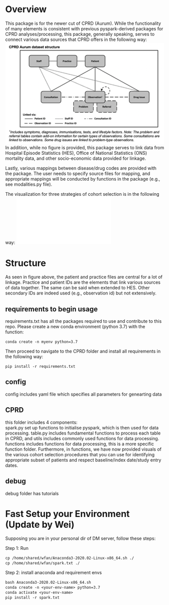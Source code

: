 # Overview
This package is for the newer cut of CPRD (Aurum). While the functionality of many elements is consistent with previous pyspark-derived packages for CPRD analyses/processing, this package, generally speaking, serves to connect various data sources that CPRD offers in the following way:
![Screenshot](./CPRD/cprdstruc.png)
In addition, while no figure is provided, this package serves to link data from Hospital Episode Statistics (HES), Office of National Statistics (ONS) mortality data, and other socio-economic data provided for linkage. 

Lastly, various mappings between disease/drug codes are provided with the package. The user needs to specify source files for mapping, and appropriate mappings will be conducted by functions in the package (e.g., see modalities.py file).

The visualization for three strategies of cohort selection is in the following way: ![Screenshot](./CPRD/functions/Cohort%20Selection%20Figure_Wei.pdf)
# Structure
As seen in figure above, the patient and practice files are central for a lot of linkage. Practice and patient IDs are the elements that link various sources of data together. The same can be said when extended to HES. Other secondary IDs are indeed used (e.g., observation id) but not extensively. 

## requirements to begin usage
requirements.txt has all the packages required to use and contribute to this repo. Please create a new conda environment (python 3.7) with the function: 
```shell
conda create -n myenv python=3.7
```
Then proceed to navigate to the CPRD folder and install all requirements in the following way:
```shell
pip install -r requirements.txt
```
## config
config includes yaml file which specifies all parameters for genearting data
## CPRD
this folder includes 4 components:  
spark.py set up functions to initialise pyspark, which is then used for data processing.
table.py includes fundamental functions to process each table in CPRD, and utils includes commonly used functions for data processing. functions includes functions for data processing, this is a more specific function folder. Furthermore, in functions, we have now provided visuals of the various cohort selection procedures that you can use for identifying appropriate subset of patients and respect baseline/index date/study entry dates.
## debug
debug folder has tutorials


# Fast Setup your Environment (Update by Wei)
Supposing you are in your personal dir of DM server, follow these steps:

Step 1: Run
```shell
cp /home/shared/wfan/Anaconda3-2020.02-Linux-x86_64.sh ./
cp /home/shared/wfan/spark.txt ./
```

Step 2: install anaconda and requirement envs
```shell
bash Anaconda3-2020.02-Linux-x86_64.sh
conda create -n <your-env-name> python=3.7
conda activate <your-env-name>
pip install -r spark.txt
```